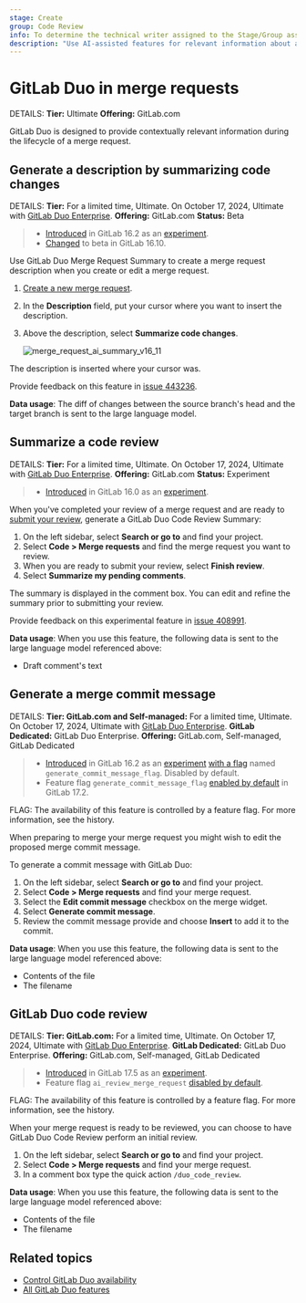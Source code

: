 ```yaml
---
stage: Create
group: Code Review
info: To determine the technical writer assigned to the Stage/Group associated with this page, see https://handbook.gitlab.com/handbook/product/ux/technical-writing/#assignments
description: "Use AI-assisted features for relevant information about a merge request."
---
```


# GitLab Duo in merge requests

DETAILS:
**Tier:** Ultimate
**Offering:** GitLab.com

GitLab Duo is designed to provide contextually relevant information during the lifecycle of a merge request.

## Generate a description by summarizing code changes

DETAILS:
**Tier:** For a limited time, Ultimate. On October 17, 2024, Ultimate with [GitLab Duo Enterprise](https://about.gitlab.com/gitlab-duo/#pricing).
**Offering:** GitLab.com
**Status:** Beta

> - [Introduced](https://gitlab.com/groups/gitlab-org/-/epics/10401) in GitLab 16.2 as an [experiment](../../../policy/experiment-beta-support.md#experiment).
> - [Changed](https://gitlab.com/gitlab-org/gitlab/-/issues/429882) to beta in GitLab 16.10.

Use GitLab Duo Merge Request Summary to create a merge request description when you
create or edit a merge request.

1. [Create a new merge request](creating_merge_requests.md).
1. In the **Description** field, put your cursor where you want to insert the description.
1. Above the description, select **Summarize code changes**.

   ![merge_request_ai_summary_v16_11](img/merge_request_ai_summary_v16_11.png)

The description is inserted where your cursor was.

Provide feedback on this feature in [issue 443236](https://gitlab.com/gitlab-org/gitlab/-/issues/443236).

**Data usage**: The diff of changes between the source branch's head and the target branch is sent to the large language model.

## Summarize a code review

DETAILS:
**Tier:** For a limited time, Ultimate. On October 17, 2024, Ultimate with [GitLab Duo Enterprise](https://about.gitlab.com/gitlab-duo/#pricing).
**Offering:** GitLab.com
**Status:** Experiment

> - [Introduced](https://gitlab.com/groups/gitlab-org/-/epics/10466) in GitLab 16.0 as an [experiment](../../../policy/experiment-beta-support.md#experiment).

When you've completed your review of a merge request and are ready to [submit your review](reviews/index.md#submit-a-review), generate a GitLab Duo Code Review Summary:

1. On the left sidebar, select **Search or go to** and find your project.
1. Select **Code > Merge requests** and find the merge request you want to review.
1. When you are ready to submit your review, select **Finish review**.
1. Select **Summarize my pending comments**.

The summary is displayed in the comment box. You can edit and refine the summary prior to submitting your review.

Provide feedback on this experimental feature in [issue 408991](https://gitlab.com/gitlab-org/gitlab/-/issues/408991).

**Data usage**: When you use this feature, the following data is sent to the large language model referenced above:

- Draft comment's text

## Generate a merge commit message

DETAILS:
**Tier: GitLab.com and Self-managed:** For a limited time, Ultimate. On October 17, 2024, Ultimate with [GitLab Duo Enterprise](https://about.gitlab.com/gitlab-duo/#pricing). **GitLab Dedicated:** GitLab Duo Enterprise.
**Offering:** GitLab.com, Self-managed, GitLab Dedicated

> - [Introduced](https://gitlab.com/groups/gitlab-org/-/epics/10453) in GitLab 16.2 as an [experiment](../../../policy/experiment-beta-support.md#experiment) [with a flag](../../../administration/feature_flags.md) named `generate_commit_message_flag`. Disabled by default.
> - Feature flag `generate_commit_message_flag` [enabled by default](https://gitlab.com/gitlab-org/gitlab/-/merge_requests/158339) in GitLab 17.2.

FLAG:
The availability of this feature is controlled by a feature flag.
For more information, see the history.

When preparing to merge your merge request you might wish to edit the proposed merge commit message.

To generate a commit message with GitLab Duo:

1. On the left sidebar, select **Search or go to** and find your project.
1. Select **Code > Merge requests** and find your merge request.
1. Select the **Edit commit message** checkbox on the merge widget.
1. Select **Generate commit message**.
1. Review the commit message provide and choose **Insert** to add it to the commit.

**Data usage**: When you use this feature, the following data is sent to the large language model referenced above:

- Contents of the file
- The filename

## GitLab Duo code review

DETAILS:
**Tier: GitLab.com:** For a limited time, Ultimate. On October 17, 2024, Ultimate with [GitLab Duo Enterprise](https://about.gitlab.com/gitlab-duo/#pricing). **GitLab Dedicated:** GitLab Duo Enterprise.
**Offering:** GitLab.com, Self-managed, GitLab Dedicated

> - [Introduced](https://gitlab.com/groups/gitlab-org/-/epics/14825) in GitLab 17.5 as an [experiment](../../../policy/experiment-beta-support.md#experiment).
> - Feature flag `ai_review_merge_request` [disabled by default](https://gitlab.com/gitlab-org/gitlab/-/issues/456106).

FLAG:
The availability of this feature is controlled by a feature flag.
For more information, see the history.

When your merge request is ready to be reviewed, you can choose to have GitLab Duo Code Review perform an initial review.

1. On the left sidebar, select **Search or go to** and find your project.
1. Select **Code > Merge requests** and find your merge request.
1. In a comment box type the quick action `/duo_code_review`.

**Data usage**: When you use this feature, the following data is sent to the large language model referenced above:

- Contents of the file
- The filename

## Related topics

- [Control GitLab Duo availability](../../ai_features_enable.md)
- [All GitLab Duo features](../../ai_features.md)
